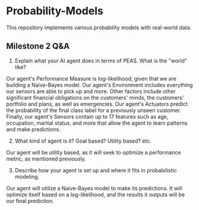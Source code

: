 # Probability-Models
This repository implements various probability models with real-world data.

## Milestone 2 Q&A
1. Explain what your AI agent does in terms of PEAS. What is the "world" like?

Our agent's Performance Measure is log-likelihood, given that we are building a Naive-Bayes model. Our agent's Environment includes everything our sensors are able to pick up and more. Other factors include other significant financial obligations on the customers' minds, the customers' portfolio and plans, as well as emergencies. Our agent's Actuators predict the probability of the final class label for a previously unseen customer. Finally, our agent's Sensors contain up to 17 features such as age, occupation, marital status, and more that allow the agent to learn patterns and make predictions.

2. What kind of agent is it? Goal based? Utility based? etc.

Our agent will be utility based, as it will seek to optimize a performance metric, as mentioned previously.

3. Describe how your agent is set up and where it fits in probabilistic modeling.

Our agent will utilize a Naive-Bayes model to make its predictions. It will optimize itself based on a log-likelihood, and the results it outputs will be our final prediction.
